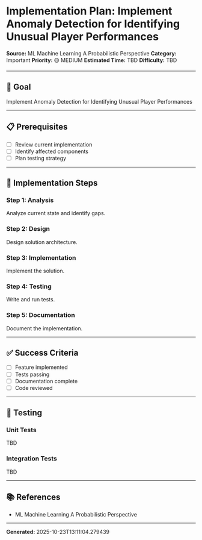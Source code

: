 # Implementation Plan: Implement Anomaly Detection for Identifying Unusual Player Performances

**Source:** ML Machine Learning A Probabilistic Perspective
**Category:** Important
**Priority:** 🟡 MEDIUM
**Estimated Time:** TBD
**Difficulty:** TBD

---

## 🎯 Goal

Implement Anomaly Detection for Identifying Unusual Player Performances

---

## 📋 Prerequisites

- [ ] Review current implementation
- [ ] Identify affected components
- [ ] Plan testing strategy

---

## 🔧 Implementation Steps

### Step 1: Analysis

Analyze current state and identify gaps.

### Step 2: Design

Design solution architecture.

### Step 3: Implementation

Implement the solution.

### Step 4: Testing

Write and run tests.

### Step 5: Documentation

Document the implementation.

---

## ✅ Success Criteria

- [ ] Feature implemented
- [ ] Tests passing
- [ ] Documentation complete
- [ ] Code reviewed

---

## 🧪 Testing

### Unit Tests

TBD

### Integration Tests

TBD

---

## 📚 References

- ML Machine Learning A Probabilistic Perspective

---

**Generated:** 2025-10-23T13:11:04.279439
